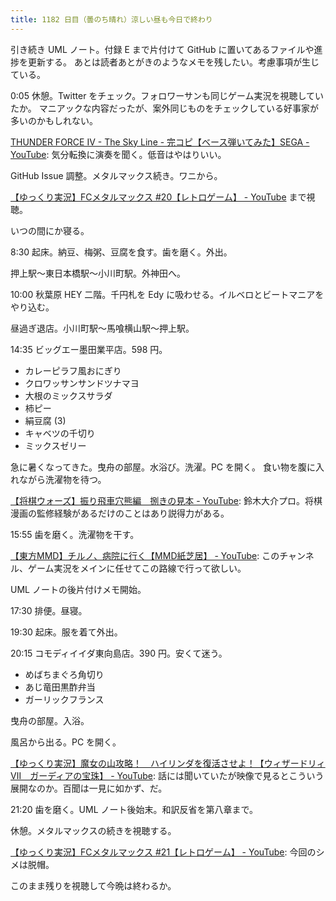 ```yaml
---
title: 1182 日目（曇のち晴れ）涼しい昼も今日で終わり
---
```


引き続き UML ノート。付録 E まで片付けて GitHub に置いてあるファイルや進捗を更新する。
あとは読者あとがきのようなメモを残したい。考慮事項が生じている。

0:05 休憩。Twitter をチェック。フォロワーサンも同じゲーム実況を視聴していたか。
マニアックな内容だったが、案外同じものをチェックしている好事家が多いのかもしれない。

[THUNDER FORCE IV - The Sky Line - 完コピ【ベース弾いてみた】SEGA - YouTube](https://www.youtube.com/watch?v=7Ep19-i9hUc):
気分転換に演奏を聞く。低音はやはりいい。

GitHub Issue 調整。メタルマックス続き。ワニから。

[【ゆっくり実況】FCメタルマックス #20【レトロゲーム】 - YouTube](https://www.youtube.com/watch?v=gCmNR9Gcgts&list=PLolidDPmwWFTKjix1V_SGz20pW1p_acGK&index=20)
まで視聴。

いつの間にか寝る。

8:30 起床。納豆、梅粥、豆腐を食す。歯を磨く。外出。

押上駅～東日本橋駅～小川町駅。外神田へ。

10:00 秋葉原 HEY 二階。千円札を Edy に吸わせる。イルベロとビートマニアをやり込む。

昼過ぎ退店。小川町駅～馬喰横山駅～押上駅。

14:35 ビッグエー墨田業平店。598 円。

* カレーピラフ風おにぎり
* クロワッサンサンドツナマヨ
* 大根のミックスサラダ
* 柿ピー
* 絹豆腐 (3)
* キャベツの千切り
* ミックスゼリー

急に暑くなってきた。曳舟の部屋。水浴び。洗濯。PC を開く。
食い物を腹に入れながら洗濯物を待つ。

[【将棋ウォーズ】振り飛車穴熊編　捌きの見本 - YouTube](https://www.youtube.com/watch?v=r5BrrdDVbHQ):
鈴木大介プロ。将棋漫画の監修経験があるだけのことはあり説得力がある。

15:55 歯を磨く。洗濯物を干す。

[【東方MMD】チルノ、病院に行く【MMD紙芝居】 - YouTube](https://www.youtube.com/watch?v=H71JHu3DUFs):
このチャンネル、ゲーム実況をメインに任せてこの路線で行って欲しい。

UML ノートの後片付けメモ開始。

17:30 排便。昼寝。

19:30 起床。服を着て外出。

20:15 コモディイイダ東向島店。390 円。安くて迷う。

* めばちまぐろ角切り
* あじ竜田黒酢弁当
* ガーリックフランス

曳舟の部屋。入浴。

風呂から出る。PC を開く。

[【ゆっくり実況】魔女の山攻略！　ハイリンダを復活させよ！【ウィザードリィⅦ　ガーディアの宝珠】 - YouTube](https://www.youtube.com/watch?v=QsCWtnJE0RY):
話には聞いていたが映像で見るとこういう展開なのか。百聞は一見に如かず、だ。

21:20 歯を磨く。UML ノート後始末。和訳反省を第八章まで。

休憩。メタルマックスの続きを視聴する。

[【ゆっくり実況】FCメタルマックス #21【レトロゲーム】 - YouTube](https://www.youtube.com/watch?v=APqJ8ANZa4I&list=PLolidDPmwWFTKjix1V_SGz20pW1p_acGK&index=21):
今回のシメは脱帽。

このまま残りを視聴して今晩は終わるか。
